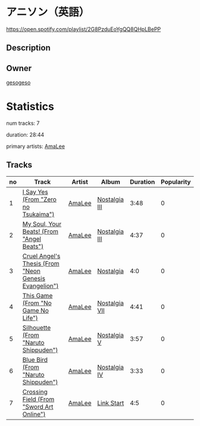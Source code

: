 # アニソン（英語）
https://open.spotify.com/playlist/2G8PzduEoYgQQ8QHpLBePP

## Description


## Owner
[gesogeso](https://open.spotify.com/user/llc1xxsoknqgh69956sifvyi5)

# Statistics
num tracks: 7

duration: 28:44

primary artists: [AmaLee](https://open.spotify.com/artist/4sf4DrAOkheqktxTyKm7tO)

## Tracks
| no | Track | Artist | Album | Duration | Popularity |
| -- | ----- | ------ | ----- | -------- | ---------- |
| 1 | [I Say Yes (From "Zero no Tsukaima")](https://open.spotify.com/track/65OwYQi9dHciQ3FNZlghwx) | [AmaLee](https://open.spotify.com/artist/4sf4DrAOkheqktxTyKm7tO) | [Nostalgia III](https://open.spotify.com/album/6M74gHts55Eg6YEeSQnWSC) | 3:48 | 0 |
| 2 | [My Soul, Your Beats! (From "Angel Beats")](https://open.spotify.com/track/7n21jyNdNslrwViOFbajxI) | [AmaLee](https://open.spotify.com/artist/4sf4DrAOkheqktxTyKm7tO) | [Nostalgia III](https://open.spotify.com/album/6M74gHts55Eg6YEeSQnWSC) | 4:37 | 0 |
| 3 | [Cruel Angel's Thesis (From "Neon Genesis Evangelion")](https://open.spotify.com/track/6JwrP1Oyic7hKsrja6yTWN) | [AmaLee](https://open.spotify.com/artist/4sf4DrAOkheqktxTyKm7tO) | [Nostalgia](https://open.spotify.com/album/3eNEffQtxXcpysALunZOB6) | 4:0 | 0 |
| 4 | [This Game (From "No Game No Life")](https://open.spotify.com/track/2xYPkynBY5QpC7KjkaMPLj) | [AmaLee](https://open.spotify.com/artist/4sf4DrAOkheqktxTyKm7tO) | [Nostalgia VII](https://open.spotify.com/album/7sG8pnZfnq5HY4PA4zGeib) | 4:41 | 0 |
| 5 | [Silhouette (From "Naruto Shippuden")](https://open.spotify.com/track/0DvCbQSAmY3iUuzZ6NVMB0) | [AmaLee](https://open.spotify.com/artist/4sf4DrAOkheqktxTyKm7tO) | [Nostalgia V](https://open.spotify.com/album/6SPwmYKcDeRuGfAOCjDwK3) | 3:57 | 0 |
| 6 | [Blue Bird (From "Naruto Shippuden")](https://open.spotify.com/track/1RlBvlJXD4HS8CFuFy8I5g) | [AmaLee](https://open.spotify.com/artist/4sf4DrAOkheqktxTyKm7tO) | [Nostalgia IV](https://open.spotify.com/album/54WtwJssaYYyVvPfEM5FnJ) | 3:33 | 0 |
| 7 | [Crossing Field (From "Sword Art Online")](https://open.spotify.com/track/3SeTLr7u3ktxAnudJ5UpbD) | [AmaLee](https://open.spotify.com/artist/4sf4DrAOkheqktxTyKm7tO) | [Link Start](https://open.spotify.com/album/22kcsXIM1n6Veqjx6aUSsA) | 4:5 | 0 |
        
